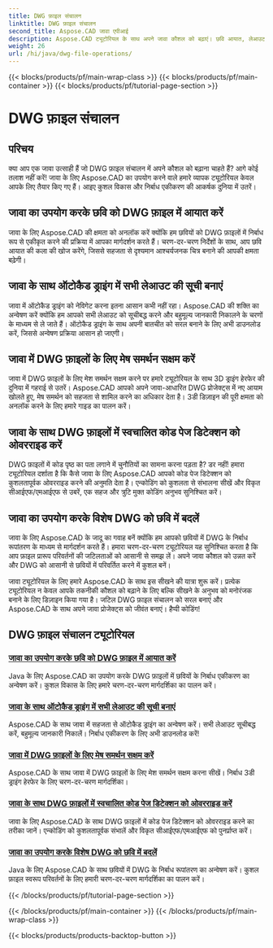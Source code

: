 ```yaml
---
title: DWG फ़ाइल संचालन
linktitle: DWG फ़ाइल संचालन
second_title: Aspose.CAD जावा एपीआई
description: Aspose.CAD ट्यूटोरियल के साथ अपने जावा कौशल को बढ़ाएं। छवि आयात, लेआउट सूचीकरण, मेश समर्थन, कोड पेज ओवरराइड और छवि रूपांतरण के लिए DWG को आसानी से सीखें।
weight: 26
url: /hi/java/dwg-file-operations/
---
```


{{< blocks/products/pf/main-wrap-class >}}
{{< blocks/products/pf/main-container >}}
{{< blocks/products/pf/tutorial-page-section >}}

# DWG फ़ाइल संचालन

## परिचय

क्या आप एक जावा उत्साही हैं जो DWG फ़ाइल संचालन में अपने कौशल को बढ़ाना चाहते हैं? आगे कोई तलाश नहीं करें! जावा के लिए Aspose.CAD का उपयोग करने वाले हमारे व्यापक ट्यूटोरियल केवल आपके लिए तैयार किए गए हैं। आइए कुशल विकास और निर्बाध एकीकरण की आकर्षक दुनिया में उतरें।

## जावा का उपयोग करके छवि को DWG फ़ाइल में आयात करें

जावा के लिए Aspose.CAD की क्षमता को अनलॉक करें क्योंकि हम छवियों को DWG फ़ाइलों में निर्बाध रूप से एकीकृत करने की प्रक्रिया में आपका मार्गदर्शन करते हैं। चरण-दर-चरण निर्देशों के साथ, आप छवि आयात की कला की खोज करेंगे, जिससे सहजता से दृश्यमान आश्चर्यजनक चित्र बनाने की आपकी क्षमता बढ़ेगी।

## जावा के साथ ऑटोकैड ड्राइंग में सभी लेआउट की सूची बनाएं

जावा में ऑटोकैड ड्राइंग को नेविगेट करना इतना आसान कभी नहीं रहा। Aspose.CAD की शक्ति का अन्वेषण करें क्योंकि हम आपको सभी लेआउट को सूचीबद्ध करने और बहुमूल्य जानकारी निकालने के चरणों के माध्यम से ले जाते हैं। ऑटोकैड ड्राइंग के साथ अपनी बातचीत को सरल बनाने के लिए अभी डाउनलोड करें, जिससे अन्वेषण प्रक्रिया आसान हो जाएगी।

## जावा में DWG फ़ाइलों के लिए मेष समर्थन सक्षम करें

जावा में DWG फ़ाइलों के लिए मेश समर्थन सक्षम करने पर हमारे ट्यूटोरियल के साथ 3D ड्राइंग हेरफेर की दुनिया में गहराई से उतरें। Aspose.CAD आपको अपने जावा-आधारित DWG प्रोजेक्ट्स में नए आयाम खोलते हुए, मेष समर्थन को सहजता से शामिल करने का अधिकार देता है। 3डी डिज़ाइन की पूरी क्षमता को अनलॉक करने के लिए हमारे गाइड का पालन करें।

## जावा के साथ DWG फ़ाइलों में स्वचालित कोड पेज डिटेक्शन को ओवरराइड करें

DWG फ़ाइलों में कोड पृष्ठ का पता लगाने में चुनौतियों का सामना करना पड़ता है? डर नहीं! हमारा ट्यूटोरियल दर्शाता है कि कैसे जावा के लिए Aspose.CAD आपको कोड पेज डिटेक्शन को कुशलतापूर्वक ओवरराइड करने की अनुमति देता है। एन्कोडिंग को कुशलता से संभालना सीखें और विकृत सीआईएफ/एमआईएफ से उबरें, एक सहज और त्रुटि मुक्त कोडिंग अनुभव सुनिश्चित करें।

## जावा का उपयोग करके विशेष DWG को छवि में बदलें

जावा के लिए Aspose.CAD के जादू का गवाह बनें क्योंकि हम आपको छवियों में DWG के निर्बाध रूपांतरण के माध्यम से मार्गदर्शन करते हैं। हमारा चरण-दर-चरण ट्यूटोरियल यह सुनिश्चित करता है कि आप फ़ाइल प्रारूप परिवर्तनों की जटिलताओं को आसानी से समझ लें। अपने जावा कौशल को उन्नत करें और DWG को आसानी से छवियों में परिवर्तित करने में कुशल बनें।

जावा ट्यूटोरियल के लिए हमारे Aspose.CAD के साथ इस सीखने की यात्रा शुरू करें। प्रत्येक ट्यूटोरियल न केवल आपके तकनीकी कौशल को बढ़ाने के लिए बल्कि सीखने के अनुभव को मनोरंजक बनाने के लिए डिज़ाइन किया गया है। जटिल DWG फ़ाइल संचालन को सरल बनाएं और Aspose.CAD के साथ अपने जावा प्रोजेक्ट्स को जीवंत बनाएं। हैप्पी कोडिंग!

## DWG फ़ाइल संचालन ट्यूटोरियल
### [जावा का उपयोग करके छवि को DWG फ़ाइल में आयात करें](./import-image-to-dwg/)
Java के लिए Aspose.CAD का उपयोग करके DWG फ़ाइलों में छवियों के निर्बाध एकीकरण का अन्वेषण करें। कुशल विकास के लिए हमारे चरण-दर-चरण मार्गदर्शिका का पालन करें।
### [जावा के साथ ऑटोकैड ड्राइंग में सभी लेआउट की सूची बनाएं](./list-all-layouts/)
Aspose.CAD के साथ जावा में सहजता से ऑटोकैड ड्राइंग का अन्वेषण करें। सभी लेआउट सूचीबद्ध करें, बहुमूल्य जानकारी निकालें। निर्बाध एकीकरण के लिए अभी डाउनलोड करें!
### [जावा में DWG फ़ाइलों के लिए मेष समर्थन सक्षम करें](./mesh-support-for-dwg/)
Aspose.CAD के साथ जावा में DWG फ़ाइलों के लिए मेश समर्थन सक्षम करना सीखें। निर्बाध 3डी ड्राइंग हेरफेर के लिए चरण-दर-चरण मार्गदर्शिका।
### [जावा के साथ DWG फ़ाइलों में स्वचालित कोड पेज डिटेक्शन को ओवरराइड करें](./override-code-page-detection/)
जावा के लिए Aspose.CAD के साथ DWG फ़ाइलों में कोड पेज डिटेक्शन को ओवरराइड करने का तरीका जानें। एन्कोडिंग को कुशलतापूर्वक संभालें और विकृत सीआईएफ/एमआईएफ को पुनर्प्राप्त करें।
### [जावा का उपयोग करके विशेष DWG को छवि में बदलें](./convert-dwg-to-image/)
Java के लिए Aspose.CAD के साथ छवियों में DWG के निर्बाध रूपांतरण का अन्वेषण करें। कुशल फ़ाइल स्वरूप परिवर्तनों के लिए हमारी चरण-दर-चरण मार्गदर्शिका का पालन करें।

{{< /blocks/products/pf/tutorial-page-section >}}

{{< /blocks/products/pf/main-container >}}
{{< /blocks/products/pf/main-wrap-class >}}

{{< blocks/products/products-backtop-button >}}
